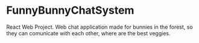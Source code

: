 # FunnyBunnyChatSystem
React Web Project.
Web chat application made for bunnies in the forest, so they can comunicate with each other, where are the best veggies.
